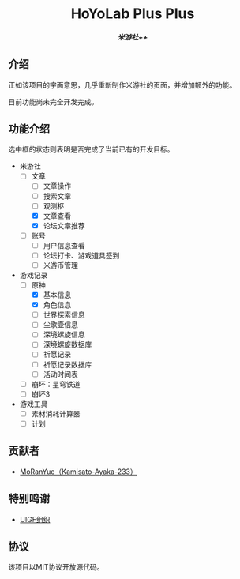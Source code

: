 <center>
  <h1>HoYoLab Plus Plus</h1>
  <h5>米游社++</h5>
  <!-- <span>假装这里有个徽标</span> -->
</center>

## 介绍

正如该项目的字面意思，几乎重新制作米游社的页面，并增加额外的功能。

目前功能尚未完全开发完成。

## 功能介绍

选中框的状态则表明是否完成了当前已有的开发目标。

- 米游社
  - [ ] 文章
    - [ ] 文章操作
    - [ ] 搜索文章
    - [ ] 观测枢
    - [x] 文章查看
    - [x] 论坛文章推荐
  - [ ] 账号
    - [ ] 用户信息查看
    - [ ] 论坛打卡、游戏道具签到
    - [ ] 米游币管理
- 游戏记录
  - [ ] 原神
    - [x] 基本信息
    - [x] 角色信息
    - [ ] 世界探索信息
    - [ ] 尘歌壶信息
    - [ ] 深境螺旋信息
    - [ ] 深境螺旋数据库
    - [ ] 祈愿记录
    - [ ] 祈愿记录数据库
    - [ ] 活动时间表
  - [ ] 崩坏：星穹铁道
  - [ ] 崩坏3
- 游戏工具
  - [ ] 素材消耗计算器
  - [ ] 计划

## 贡献者

- [MoRanYue（Kamisato-Ayaka-233）](https://github.com/Kamisato-Ayaka-233)

## 特别鸣谢

- [UIGF组织](https://github.com/UIGF-org)

## 协议

该项目以MIT协议开放源代码。